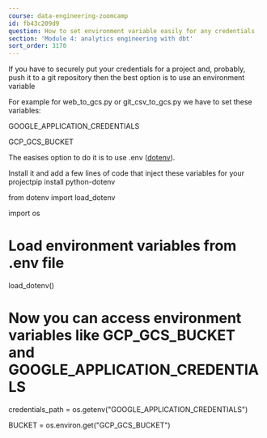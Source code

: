 ```yaml
---
course: data-engineering-zoomcamp
id: fb43c209d9
question: How to set environment variable easily for any credentials
section: 'Module 4: analytics engineering with dbt'
sort_order: 3170
---
```


If you have to securely put your credentials for a project and, probably, push it to a git repository then the best option is to use an environment variable

For example for web_to_gcs.py or git_csv_to_gcs.py we have to set these variables:

GOOGLE_APPLICATION_CREDENTIALS

GCP_GCS_BUCKET

The easises option to do it  is to use .env  ([dotenv](https://pypi.org/project/python-dotenv/)).

Install it and add a few lines of code that inject these variables for your projectpip install python-dotenv

from dotenv import load_dotenv

import os

# Load environment variables from .env file

load_dotenv()

# Now you can access environment variables like GCP_GCS_BUCKET and GOOGLE_APPLICATION_CREDENTIALS

credentials_path = os.getenv("GOOGLE_APPLICATION_CREDENTIALS")

BUCKET = os.environ.get("GCP_GCS_BUCKET")

